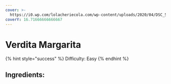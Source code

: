 ```yaml
---
cover: >-
  https://i0.wp.com/lolacheriecola.com/wp-content/uploads/2020/04/DSC_5843.jpg?resize=720%2C498&ssl=1
coverY: 16.71666666666667
---
```


# Verdita Margarita

{% hint style="success" %}
Difficulty: Easy
{% endhint %}

## Ingredients:

